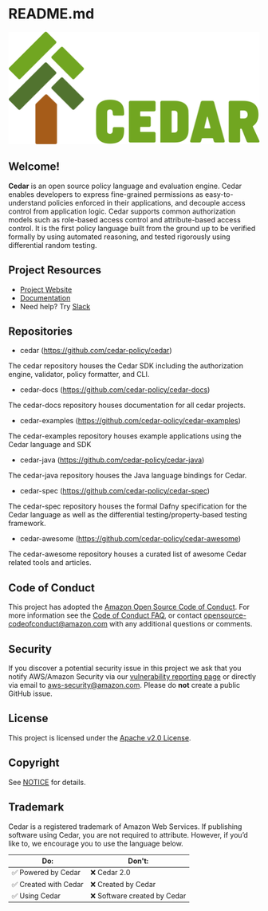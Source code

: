 # README.md

![Cedar Green Logo](logo.svg "Cedar Logo")

## Welcome!

**Cedar** is an open source policy language and evaluation engine. Cedar enables developers to express fine-grained permissions as easy-to-understand policies enforced in their applications, and decouple access control from application logic. Cedar supports common authorization models such as role-based access control and attribute-based access control. It is the first policy language built from the ground up to be verified formally by using automated reasoning, and tested rigorously using differential random testing. 


## Project Resources

* [Project Website](https://www.cedarpolicy.com/)
* [Documentation](https://docs.cedarpolicy.com/)
* Need help? Try [Slack](https://communityinviter.com/apps/cedar-policy/cedar-policy-language)

## Repositories

* cedar (https://github.com/cedar-policy/cedar)

The cedar repository houses the Cedar SDK including the authorization engine, validator, policy formatter, and CLI.

* cedar-docs (https://github.com/cedar-policy/cedar-docs)

The cedar-docs repository houses documentation for all cedar projects.

* cedar-examples (https://github.com/cedar-policy/cedar-examples)

The cedar-examples repository houses example applications using the Cedar language and SDK

* cedar-java (https://github.com/cedar-policy/cedar-java)

The cedar-java repository houses the Java language bindings for Cedar.

* cedar-spec (https://github.com/cedar-policy/cedar-spec)

The cedar-spec repository houses the formal Dafny specification for the Cedar language as well as the differential testing/property-based testing framework.

* cedar-awesome (https://github.com/cedar-policy/cedar-awesome)

The cedar-awesome repository houses a curated list of awesome Cedar related tools and articles.

## Code of Conduct

This project has adopted the [Amazon Open Source Code of Conduct](../CODE_OF_CONDUCT.md). For more information see the [Code of Conduct FAQ](https://aws.github.io/code-of-conduct-faq), or contact [opensource-codeofconduct@amazon.com](mailto:opensource-codeofconduct@amazon.com) with any additional questions or comments.


## Security

If you discover a potential security issue in this project we ask that you notify AWS/Amazon Security via our [vulnerability reporting page](http://aws.amazon.com/security/vulnerability-reporting/) or directly via email to [aws-security@amazon.com](mailto:aws-security@amazon.com). Please do **not** create a public GitHub issue.


## License

This project is licensed under the [Apache v2.0 License](LICENSE).


## Copyright

See [NOTICE](NOTICE) for details.


## Trademark

Cedar is a registered trademark of Amazon Web Services. If publishing software using Cedar, you are not required to attribute. However, if you’d like to, we encourage you to use the language below.


|Do:	|Don't:	|
|---	|---	|
|✅ Powered by Cedar	|❌ Cedar 2.0	|
|✅ Created with Cedar	|❌ Created by Cedar	|
|✅ Using Cedar	|❌ Software created by Cedar	|


